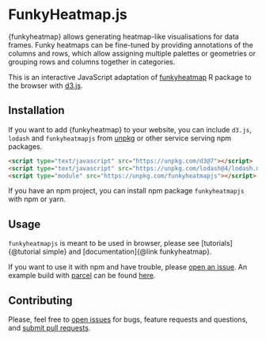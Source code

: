 # FunkyHeatmap.js
{funkyheatmap} allows generating heatmap-like visualisations for data frames.
Funky heatmaps can be fine-tuned by providing annotations of the columns and rows,
which allow assigning multiple palettes or geometries or grouping rows and columns together in
categories.

This is an interactive JavaScript adaptation of
[funkyheatmap](https://github.com/dynverse/funkyheatmap) R package to the browser with
[d3.js](https://d3js.org/).

## Installation
If you want to add {funkyheatmap} to your website, you can include `d3.js`, `lodash` and
`funkyheatmapjs` from [unpkg](https://unpkg.com) or other service serving npm packages.

```html
<script type="text/javascript" src="https://unpkg.com/d3@7"></script>
<script type="text/javascript" src="https://unpkg.com/lodash@4/lodash.min.js"></script>
<script type="module" src="https://unpkg.com/funkyheatmapjs"></script>
```

If you have an npm project, you can install npm package `funkyheatmapjs` with npm or yarn.

## Usage
`funkyheatmapjs` is meant to be used in browser, please see [tutorials]{@tutorial simple}
and [documentation]{@link funkyheatmap}.

If you want to use it with npm and have trouble, please
[open an issue](https://github.com/funkyheatmap/funkyheatmapjs/issues). An example build with
[parcel](https://parceljs.org/) can be found
[here](https://github.com/funkyheatmap/funkyheatmapjs/blob/main/package.json#L20).

## Contributing
Please, feel free to [open issues](https://github.com/funkyheatmap/funkyheatmapjs/issues) for
bugs, feature requests and questions, and
[submit pull requests](https://github.com/funkyheatmap/funkyheatmapjs/pulls).
